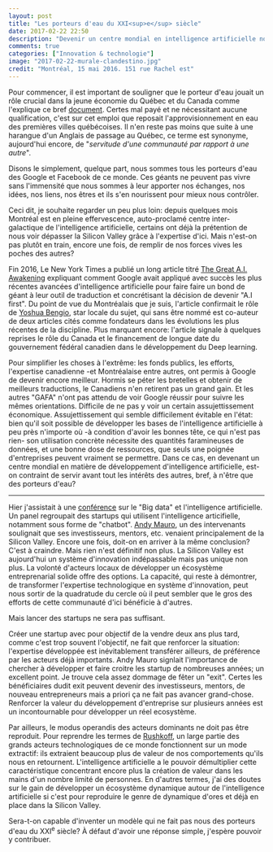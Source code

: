 ```yaml
---
layout: post
title: "Les porteurs d'eau du XXI<sup>e</sup> siècle"
date: 2017-02-22 22:50
description: "Devenir un centre mondial en intelligence artificielle nous maintient-il dans le rôle de porteurs d'eau?"
comments: true
categories: ["Innovation & technologie"]
image: "2017-02-22-murale-clandestino.jpg" 
credit: "Montréal, 15 mai 2016. 151 rue Rachel est"
---
```


Pour commencer, il est important de souligner que le porteur d'eau jouait un rôle crucial dans la jeune économie du Québec et du Canada comme l'explique ce bref [document](http://www.tlfq.ulaval.ca/chronique/2_porteur.pdf). Certes mal payé et ne nécessitant aucune qualification, c'est sur cet emploi que reposait l'approvisionnement en eau des premières villes québécoises. Il n'en reste pas moins que suite à une harangue d'un Anglais de passage au Québec, ce terme est synonyme, aujourd'hui encore, de "*servitude d'une communauté par rapport à une autre*".

Disons le simplement, quelque part, nous sommes tous les porteurs d'eau des Google et Facebook de ce monde. Ces géants ne peuvent pas vivre sans l'immensité que nous sommes à leur apporter nos échanges, nos idées, nos liens, nos êtres et ils s'en nourissent pour mieux nous contrôler.

Ceci dit, je souhaite regarder un peu plus loin: depuis quelques mois Montréal est en pleine effervescence, auto-proclamé centre inter-galactique de l'intelligence artificielle, certains ont déjà la prétention de nous voir dépasser la Silicon Valley grâce à l'expertise d'ici. Mais n'est-on pas plutôt en train, encore une fois, de remplir de nos forces vives les poches des autres? 

Fin 2016, Le New York Times a publié un long article titré [The Great A.I. Awakening](https://www.nytimes.com/2016/12/14/magazine/the-great-ai-awakening.html) expliquant comment Google avait appliqué avec succès les plus récentes avancées d'intelligence artificielle pour faire faire un bond de géant à leur outil de traduction et concrétisant la décision de devenir "A.I first". Du point de vue du Montréalais que je suis, l'article confirmait le rôle de [Yoshua Bengio](https://www.iro.umontreal.ca/~bengioy/yoshua_fr/indexfr.html), star locale du sujet, qui sans être nommé est co-auteur de deux articles cités comme fondateurs dans les évolutions les plus récentes de la discipline. Plus marquant encore: l'article signale à quelques reprises le rôle du Canada et le financement de longue date du gouvernement fédéral canadien dans le développement du Deep learning.

Pour simplifier les choses à l'extrême: les fonds publics, les efforts, l'expertise canadienne -et Montréalaise entre autres, ont permis à Google de devenir encore meilleur. Hormis se péter les bretelles et obtenir de meilleurs traductions, le Canadiens n'en retirent pas un grand gain. Et les autres "GAFA" n'ont pas attendu de voir Google réussir pour suivre les mêmes orientations. Difficile de ne pas y voir un certain assujettissement économique. Assujettissement qui semble difficilement évitable en l'état: bien qu'il soit possible de développer les bases de l'intelligence artificielle à peu près n'importe où -à condition d'avoir les bonnes tête, ce qui n'est pas rien- son utilisation concrète nécessite des quantités faramineuses de données, et une bonne dose de ressources, que seuls une poignée d'entreprises peuvent vraiment se permettre. Dans ce cas, en devenant un centre mondial en matière de développement d'intelligence artificielle, est-on contraint de servir avant tout les intérêts des autres, bref, à n'être que des porteurs d'eau?

---

Hier j'assistait à une [conférence](http://www.hec.ca/ecole-des-dirigeants/formations/colloques-conferences/conference-big-data-et-intelligence-artificielle-fevrier-2017.html) sur le "Big data" et l'intelligence artificielle. Un panel regroupait des startups qui utilisent l'intelligence articifielle, notamment sous forme de "chatbot". [Andy Mauro](https://www.linkedin.com/in/andymauro), un des intervenants soulignait que ses investisseurs, mentors, etc. venaient principalement de la Silicon Valley. Encore une fois, doit-on en arriver à la même conclusion? C'est à craindre. Mais rien n'est définitif non plus. La Silicon Valley est aujourd'hui un système d'innovation indépassable mais pas unique non plus. La volonté d'acteurs locaux de développer un écosystème entreprenarial solide offre des options. La capacité, qui reste à démontrer, de transformer l'expertise technologique en système d'innovation, peut nous sortir de la quadratude du cercle où il peut sembler que le gros des efforts de cette communauté d'ici bénéficie à d'autres. 

Mais lancer des startups ne sera pas suffisant.

Créer une startup avec pour objectif de la vendre deux ans plus tard, comme c'est trop souvent l'objectif, ne fait que renforcer la situation: l'expertise développée est inévitablement transférer ailleurs, de préférence par les acteurs déjà importants. Andy Mauro signlait l'importance de chercher à développer et faire croitre les startup de nombreuses années; un excellent point. Je trouve cela assez dommage de fêter un "exit". Certes les bénéficiaires dudit exit peuvent devenir des investisseurs, mentors, de nouveau entrepreneurs mais a priori ça ne fait pas avancer grand-chose. Renforcer la valeur du développement d'entreprise sur plusieurs années est un incontournable pour développer un réel ecosystème.

Par ailleurs, le modus operandis des acteurs dominants ne doit pas être reproduit. Pour reprendre les termes de [Rushkoff](http://www.rushkoff.com/books/throwing-rocks-at-the-google-bus/), un large partie des grands acteurs technologiques de ce monde fonctionnent sur un mode extractif: ils extraient beaucoup plus de valeur de nos comportements qu'ils nous en retournent. L'intelligence artificielle a le pouvoir démultiplier cette caractéristique concentrant encore plus la création de valeur dans les mains d'un nombre limité de personnes. En d'autres termes, j'ai des doutes sur le gain de développer un écosystème dynamique autour de l'intelligence artificielle si c'est pour reproduire le genre de dynamique d'ores et déjà en place dans la Silicon Valley.

Sera-t-on capable d'inventer un modèle qui ne fait pas nous des porteurs d'eau du XXI<sup>e</sup> siècle? À défaut d'avoir une réponse simple, j'espère pouvoir y contribuer.
